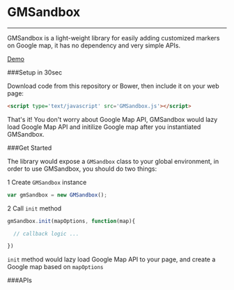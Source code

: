 # GMSandbox
----
GMSandbox is a light-weight library for easily adding customized markers on Google map, it has no dependency and very simple APIs.

[Demo](http://markocen.github.io/GMSandbox/demo.html)

###Setup in 30sec

Download code from this repository or Bower, then include it on your web page:
```html
<script type='text/javascript' src='GMSandbox.js'></script>
```
That's it! You don't worry about Google Map API, GMSandbox would lazy load Google Map API and initilize Google map after you instantiated GMSandbox.

###Get Started

The library would expose a `GMSandbox` class to your global environment, in order to use GMSandbox, you should do two things:  
  
1 Create `GMSandbox` instance    
```javascript
var gmSandbox = new GMSandbox();
```
2 Call `init` method
```javascript
gmSandbox.init(mapOptions, function(map){

  // callback logic ...

})
```
`init` method would lazy load Google Map API to your page, and create a Google map based on `mapOptions`

###APIs
